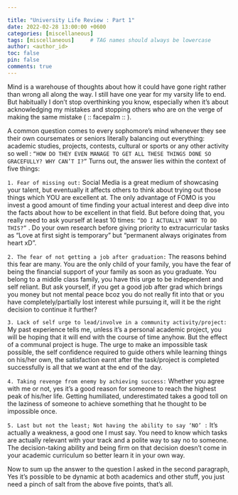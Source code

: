 ```yaml
---

title: "University Life Review : Part 1"
date: 2022-02-28 13:00:00 +0600
categories: [miscellaneous]
tags: [miscellaneous]     # TAG names should always be lowercase
author: <author_id> 
toc: false
pin: false
comments: true
---
```


Mind is a warehouse of thoughts about how it could have gone right rather than wrong all along the way. I still have one year for my varsity life to end. But habitually I don’t stop overthinking you know, especially when it’s about acknowledging my mistakes and stopping others who are on the verge of making the same mistake
( :: facepalm :: ).

A common question comes to every sophomore’s mind whenever they see their own coursemates or seniors literally balancing out everything: academic studies, projects, contests, cultural or sports or any other activity so well : ```“HOW DO THEY EVEN MANAGE TO GET ALL THESE THINGS DONE SO GRACEFULLY? WHY CAN’T I?”```
Turns out, the answer lies within the context of five things:

```1. Fear of missing out:```
Social Media is a great medium of showcasing your talent, but eventually it affects others to think about trying out those things which YOU are excellent at. The only advantage of FOMO is you invest a good amount of time finding your actual interest and deep dive into the facts about how to be excellent in that field. But before doing that, you really need to ask yourself at least 10 times: ```“DO I ACTUALLY WANT TO DO THIS?”``` . Do your own research before giving priority to extracurricular tasks as “Love at first sight is temporary”  but “permanent always originates from heart xD”.

```2. The fear of not getting a job after graduation:```
The reasons behind this fear are many. You are the only child of your family, you have the fear of being the financial support of your family as soon as you graduate. You belong to a middle class family, you have this urge to be independent and self reliant. But ask yourself, if you get a good job after grad which brings you money but not mental peace bcoz you do not really fit into that or you have completely/partially lost interest while pursuing it, will it be the right decision to continue it further?

```3. Lack of self urge to lead/involve in a community activity/project:```
My past experience tells me, unless it’s a personal academic project, you will be hoping that it will end with the course of time anyhow. But the effect of a communal project is huge. The urge to make an impossible task possible, the self confidence required to guide others while learning things on his/her own, the satisfaction earnt after the task/project is completed successfully is all that we want at the end of the day.

```4. Taking revenge from enemy by achieving success:```
Whether you agree with me or not, yes it’s a good reason for someone to reach the highest peak of his/her life. Getting humiliated, underestimated takes a good toll on the laziness of someone to achieve something that he thought to be impossible once.

```5. Last but not the least; Not having the ability to say ‘NO’ :```
It’s actually a weakness, a good one I must say. You need to know which tasks are actually relevant with your track and a polite way to say no to someone. The decision-taking ability and being firm on that decision doesn’t come in your academic curriculum so better learn it in your own way.

Now to sum up the answer to the question I asked in the second paragraph,
Yes it’s possible to be dynamic at both academics and other stuff, you just need a pinch of salt from the above five points, that’s all.
